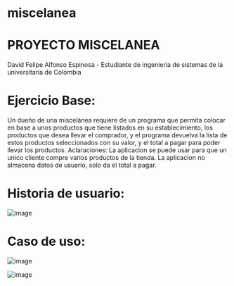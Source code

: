 # miscelanea
# PROYECTO MISCELANEA 
 David Felipe Alfonso Espinosa - Estudiante de ingenieria de sistemas de la universitaria de Colombia

# Ejercicio Base:
Un dueño de una miscelánea requiere de un programa que permita colocar en base a unos productos que tiene listados en su establecimiento, los productos que desea llevar el comprador, y el programa devuelva la lista de estos productos seleccionados con su valor, y el total a pagar para poder llevar los productos. 
Aclaraciones:
La aplicacion se puede usar para que un unico cliente compre varios productos de la tienda.
La aplicacion no almacena datos de usuario, solo da el total a pagar.

# Historia de usuario:
![image](https://github.com/DavidAlf09/miscelanea/assets/133126275/480bcd97-2dee-4cac-a3df-87ea8a9b43f9)

# Caso de uso:
![image](https://github.com/DavidAlf09/miscelanea/assets/133126275/61237a80-a0f0-40d2-9d97-9d67db0eec83)





![image](https://github.com/DavidAlf09/miscelanea/assets/133126275/28697c67-a7e9-4fbb-94ff-792c9330b63b)
